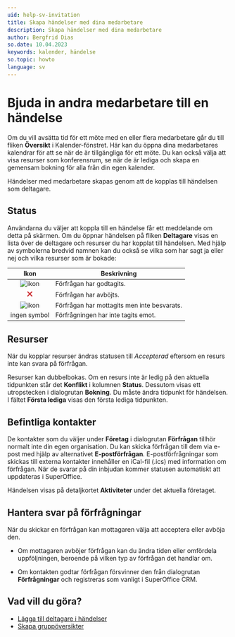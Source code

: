 ```yaml
---
uid: help-sv-invitation
title: Skapa händelser med dina medarbetare
description: Skapa händelser med dina medarbetare
author: Bergfrid Dias
so.date: 10.04.2023
keywords: kalender, händelse
so.topic: howto
language: sv
---
```


# Bjuda in andra medarbetare till en händelse

Om du vill avsätta tid för ett möte med en eller flera medarbetare går du till fliken **Översikt** i Kalender-fönstret. Här kan du öppna dina medarbetares kalendrar för att se när de är tillgängliga för ett möte. Du kan också välja att visa resurser som konferensrum, se när de är lediga och skapa en gemensam bokning för alla från din egen kalender.

Händelser med medarbetare skapas genom att de kopplas till händelsen som deltagare.

## <a id="status" />Status

Användarna du väljer att koppla till en händelse får ett meddelande om detta på skärmen. Om du öppnar händelsen på fliken **Deltagare** visas en lista över de deltagare och resurser du har kopplat till händelsen. Med hjälp av symbolerna bredvid namnen kan du också se vilka som har sagt ja eller nej och vilka resurser som är bokade:

| Ikon | Beskrivning |
|:-:|---|
| ![ikon][img1] | Förfrågan har godtagits. |
| ![ikon][img2] | Förfrågan har avböjts. |
| ![ikon][img3] | Förfrågan har mottagits men inte besvarats. |
| ingen symbol | Förfrågningen har inte tagits emot. |

## Resurser

När du kopplar resurser ändras statusen till *Accepterad* eftersom en resurs inte kan svara på förfrågan.

Resurser kan dubbelbokas. Om en resurs inte är ledig på den aktuella tidpunkten står det **Konflikt** i kolumnen **Status**. Dessutom visas ett utropstecken i dialogrutan **Bokning**. Du måste ändra tidpunkt för händelsen. I fältet **Första lediga** visas den första lediga tidpunkten.

## Befintliga kontakter

De kontakter som du väljer under **Företag** i dialogrutan **Förfrågan** tillhör normalt inte din egen organisation. Du kan skicka förfrågan till dem via e-post med hjälp av alternativet **E-postförfrågan**. E-postförfrågningar som skickas till externa kontakter innehåller en iCal-fil (.ics) med information om förfrågan. När de svarar på din inbjudan kommer statusen automatiskt att uppdateras i SuperOffice.

Händelsen visas på detaljkortet **Aktiviteter** under det aktuella företaget.

## Hantera svar på förfrågningar

När du skickar en förfrågan kan mottagaren välja att acceptera eller avböja den.

* Om mottagaren avböjer förfrågan kan du ändra tiden eller omfördela uppföljningen, beroende på vilken typ av förfrågan det handlar om.

* Om kontakten godtar förfrågan försvinner den från dialogrutan **Förfrågningar** och registreras som vanligt i SuperOffice CRM.

## Vad vill du göra?

* [Lägga till deltagare i händelser][2]
* [Skapa gruppöversikter][1]

<!-- Referenced links -->
[1]: ../group-view.md
[2]: add-participant.md

<!-- Referenced images -->
[img1]: ../../../../../common/icons/check-black.png
[img2]: ../../../../../common/icons/reject-appointment-icon.png
[img3]: ../../../../../common/icons/assignment-seen.png
